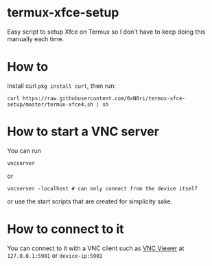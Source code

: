 # termux-xfce-setup
Easy script to setup Xfce on Termux so I don't have to keep doing this manually each time.

# How to
Install curl ``pkg install curl``, then run:
```
curl https://raw.githubusercontent.com/0xN0ri/termux-xfce-setup/master/termux-xfce4.sh | sh
```

# How to start a VNC server
You can run
```
vncserver
```
or
```
vncserver -localhost # can only connect from the device itself
```
or use the start scripts that are created for simplicity sake.

# How to connect to it
You can connect to it with a VNC client such as [VNC Viewer](https://play.google.com/store/apps/details?id=com.realvnc.viewer.android) at ``127.0.0.1:5901`` or ``device-ip:5901``
